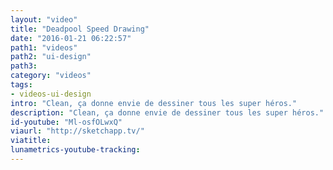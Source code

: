 ```yaml
---
layout: "video"
title: "Deadpool Speed Drawing"
date: "2016-01-21 06:22:57"
path1: "videos"
path2: "ui-design"
path3:
category: "videos"
tags:
- videos-ui-design
intro: "Clean, ça donne envie de dessiner tous les super héros."
description: "Clean, ça donne envie de dessiner tous les super héros."
id-youtube: "Ml-osfOLwxQ"
viaurl: "http://sketchapp.tv/"
viatitle:
lunametrics-youtube-tracking:
---
```

